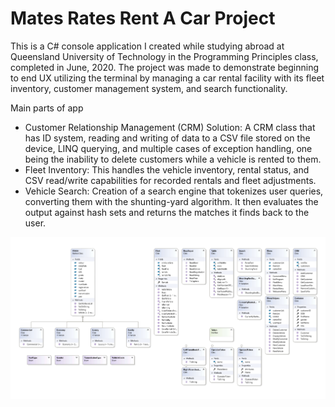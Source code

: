 # Mates Rates Rent A Car Project

This is a C# console application I created while studying abroad at Queensland University of Technology in the Programming Principles class, completed in June, 2020. The project was made to demonstrate beginning to end UX utilizing the terminal by managing a car rental facility with its fleet inventory, customer management system, and search functionality.

Main parts of app
- Customer Relationship Management (CRM) Solution: A CRM class that has ID system, reading and writing of data to a CSV file stored on the device, LINQ querying, and multiple cases of exception handling, one being the inability to delete customers while a vehicle is rented to them.
- Fleet Inventory: This handles the vehicle inventory, rental status, and CSV read/write capabilities for recorded rentals and fleet adjustments.
- Vehicle Search: Creation of a search engine that tokenizes user queries, converting them with the shunting-yard algorithm. It then evaluates the output against hash sets and returns the matches it finds back to the user.

![alt text](https://github.com/brendanhutchins/Mates-Rates-Rent-A-Car/blob/main/MRRC/Documentation/Photo-Class-Structure.png "Class Structure Diagram")
